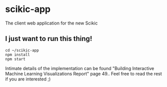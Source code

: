 # scikic-app
The client web application for the new Scikic

## I just want to run this thing!
```
cd ~/scikic-app
npm install
npm start
```

Intimate details of the implementation can be found "Building Interactive Machine Learning Visualizations Report" page 49.. Feel free to read the rest if you are interested ;)
